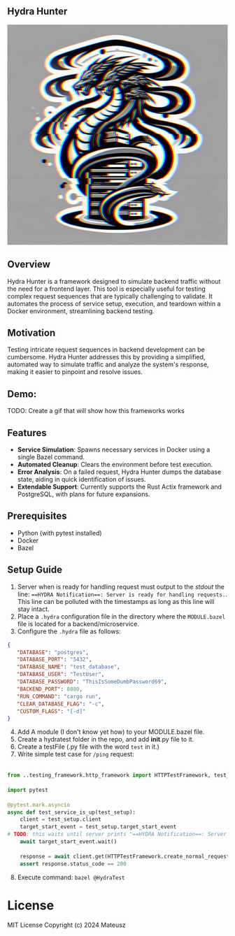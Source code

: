## Hydra Hunter
![Alt text](.githubContent/HydraHunterLogo.png)

## Overview
Hydra Hunter is a framework designed to simulate backend traffic without the need for a frontend layer. This tool is especially useful for testing complex request sequences that are typically challenging to validate. It automates the process of service setup, execution, and teardown within a Docker environment, streamlining backend testing.

## Motivation
Testing intricate request sequences in backend development can be cumbersome. Hydra Hunter addresses this by providing a simplified, automated way to simulate traffic and analyze the system's response, making it easier to pinpoint and resolve issues.

## Demo:
TODO: Create a gif that will show how this frameworks works

## Features
- **Service Simulation**: Spawns necessary services in Docker using a single Bazel command.
- **Automated Cleanup**: Clears the environment before test execution.
- **Error Analysis**: On a failed request, Hydra Hunter dumps the database state, aiding in quick identification of issues.
- **Extendable Support**: Currently supports the Rust Actix framework and PostgreSQL, with plans for future expansions.

## Prerequisites
- Python (with pytest installed)
- Docker
- Bazel

## Setup Guide
1. Server when is ready for handling request must output to the *stdout* the line: `==HYDRA Notification==: Server is ready for handling requests.`.
This line can be polluted with the timestamps as long as this line will stay intact.
2. Place a `.hydra` configuration file in the directory where the `MODULE.bazel` file is located for a backend/microservice.
3. Configure the `.hydra` file as follows:

```json
{
   "DATABASE": "postgres",
   "DATABASE_PORT": "5432",
   "DATABASE_NAME": "test_database",
   "DATABASE_USER": "TestUser",
   "DATABASE_PASSWORD": "ThisIsSomeDumbPassword69",
   "BACKEND_PORT": 8080,
   "RUN_COMMAND": "cargo run",
   "CLEAR_DATABASE_FLAG": "-c",
   "CUSTOM_FLAGS": "[-d]"
}
```
4. Add A module (I don't know yet how) to your MODULE.bazel file.
5. Create a hydratest folder in the repo, and add __init__.py file to it.
6. Create a testFile (.py file with the word `test` in it.)
7. Write simple test case for `/ping` request:
```python

from ..testing_framework.http_framework import HTTPTestFramework, test_setup

import pytest

@pytest.mark.asyncio
async def test_service_is_up(test_setup):
    client = test_setup.client
    target_start_event = test_setup.target_start_event
# TODO: this waits until server prints "==HYDRA Notification==: Server is ready for handling requests." 
    await target_start_event.wait()

    response = await client.get(HTTPTestFramework.create_normal_request_route("ping"))
    assert response.status_code == 200

```
8. Execute command: `bazel @HydraTest`

# License

MIT License
Copyright (c) 2024 Mateusz

